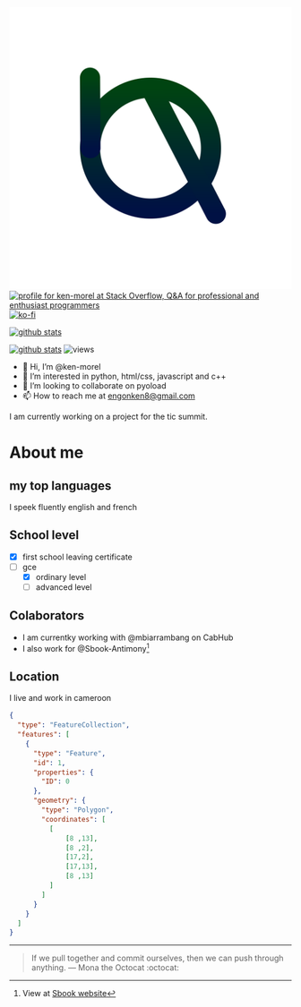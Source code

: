 ![My logo](ama.svg)
[<img src="https://stackoverflow.com/users/flair/22719308.png" width="208" height="58" alt="profile for ken-morel at Stack Overflow, Q&amp;A for professional and enthusiast programmers" title="profile for ken-morel at Stack Overflow, Q&amp;A for professional and enthusiast programmers">
](https://stackoverflow.com/users/22719308/ken-morel)
[![ko-fi](https://ko-fi.com/img/githubbutton_sm.svg)](https://ko-fi.com/G2G4XYJU6)


[![github stats](https://ken-morel-stats.vercel.app/api?username=ken-morel&count_private=true&show_icons=true&include_all_commits=true)](https://github.com/ken-morel)

[![github stats](https://ken-morel-stats.vercel.app/api/top-langs/?username=ken-morel&layout=compact)](https://github.com/ken-morel)
![views](https://ken-morel.vercel.app/counter/github/svg)

- 👋 Hi, I’m @ken-morel
- 👀 I’m interested in python, html/css, javascript and c++
- 💞️ I’m looking to collaborate on pyoload
- 📫 How to reach me at engonken8@gmail.com

I am currently working on a project for the tic summit.



# About me

## my top languages

I speek fluently english and french

## School level

- [x] first school leaving certificate
- [ ] gce
  - [x] ordinary level
  - [ ] advanced level

## Colaborators

- I am currentky working with @mbiarrambang on CabHub
- I also work for @Sbook-Antimony[^1]







[^1]: View at [Sbook website](https://sbook.up.railway.app)





<!--
```stl
solid cube_corner
  facet normal 0.0 -1.0 0.0
    outer loop
      vertex 0.0 0.0 0.0
      vertex 1.0 0.0 0.0
      vertex 0.0 0.0 1.0
    endloop
  endfacet
  facet normal 0.0 0.0 -1.0
    outer loop
      vertex 0.0 0.0 0.0
      vertex 0.0 1.0 0.0
      vertex 1.0 0.0 0.0
    endloop
  endfacet
  facet normal -1.0 0.0 0.0
    outer loop
      vertex 0.0 0.0 0.0
      vertex 0.0 0.0 1.0
      vertex 0.0 1.0 0.0
    endloop
  endfacet
  facet normal 0.577 0.577 0.577
    outer loop
      vertex 1.0 0.0 0.0
      vertex 0.0 1.0 0.0
      vertex 0.0 0.0 1.0
    endloop
  endfacet
endsolid
```
-->
## Location

I live and work in cameroon
```geojson
{
  "type": "FeatureCollection",
  "features": [
    {
      "type": "Feature",
      "id": 1,
      "properties": {
        "ID": 0
      },
      "geometry": {
        "type": "Polygon",
        "coordinates": [
          [
              [8 ,13],
              [8 ,2],
              [17,2],
              [17,13],
              [8 ,13]
          ]
        ]
      }
    }
  ]
}
```
---
> If we pull together and commit ourselves, then we can push through anything.
— Mona the Octocat :octocat:
